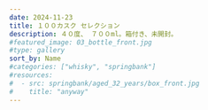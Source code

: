 ```yaml
---
date: 2024-11-23
title: １００カスク セレクション
description: ４０度、 ７００ml。箱付き、未開封。
#featured_image: 03_bottle_front.jpg
#type: gallery
sort_by: Name
#categories: ["whisky", "springbank"]
#resources:
#  - src: springbank/aged_32_years/box_front.jpg
#    title: "anyway"
---
```

